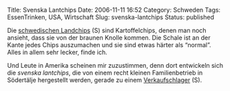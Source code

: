 Title: Svenska Lantchips
Date: 2006-11-11 16:52
Category: Schweden
Tags: EssenTrinken, USA, Wirtschaft
Slug: svenska-lantchips
Status: published

Die [schwedischen Landchips](http://www.svenskalantchips.se/) (S) sind
Kartoffelchips, denen man noch ansieht, dass sie von der braunen Knolle
kommen. Die Schale ist an der Kante jedes Chips auszumachen und sie sind
etwas härter als “normal”. Alles in allem sehr lecker, finde ich.

Und Leute in Amerika scheinen mir zuzustimmen, denn dort entwickeln sich
die *svenska lantchips*, die von einem recht kleinen Familienbetrieb in
Södertälje hergestellt werden, gerade zu einem
[Verkaufschlager](http://www.dagensps.se/article.aspx?articleID=22302&categID=87)
(S).

